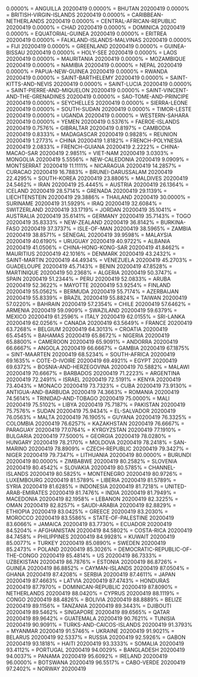 0.0000% = ANGUILLA 20200419 
0.0000% = BHUTAN 20200419 
0.0000% = BRITISH-VIRGIN-ISLANDS 20200419 
0.0000% = CARIBBEAN-NETHERLANDS 20200419 
0.0000% = CENTRAL-AFRICAN-REPUBLIC 20200419 
0.0000% = CHAD 20200419 
0.0000% = DOMINICA 20200419 
0.0000% = EQUATORIAL-GUINEA 20200419 
0.0000% = ERITREA 20200419 
0.0000% = FALKLAND-ISLANDS-MALVINAS 20200419 
0.0000% = FIJI 20200419 
0.0000% = GREENLAND 20200419 
0.0000% = GUINEA-BISSAU 20200419 
0.0000% = HOLY-SEE 20200419 
0.0000% = LAOS 20200419 
0.0000% = MAURITANIA 20200419 
0.0000% = MOZAMBIQUE 20200419 
0.0000% = NAMIBIA 20200419 
0.0000% = NEPAL 20200419 
0.0000% = PAPUA-NEW-GUINEA 20200419 
0.0000% = RWANDA 20200419 
0.0000% = SAINT-BARTHELEMY 20200419 
0.0000% = SAINT-KITTS-AND-NEVIS 20200419 
0.0000% = SAINT-LUCIA 20200419 
0.0000% = SAINT-PIERRE-AND-MIQUELON 20200419 
0.0000% = SAINT-VINCENT-AND-THE-GRENADINES 20200419 
0.0000% = SAO-TOME-AND-PRINCIPE 20200419 
0.0000% = SEYCHELLES 20200419 
0.0000% = SIERRA-LEONE 20200419 
0.0000% = SOUTH-SUDAN 20200419 
0.0000% = TIMOR-LESTE 20200419 
0.0000% = UGANDA 20200419 
0.0000% = WESTERN-SAHARA 20200419 
0.0000% = YEMEN 20200419 
0.5376% = FAEROE-ISLANDS 20200419 
0.7576% = GIBRALTAR 20200419 
0.8197% = CAMBODIA 20200419 
0.8333% = MADAGASCAR 20200419 
0.9828% = REUNION 20200419 
1.2773% = CHINA 20200419 
1.8182% = FRENCH-POLYNESIA 20200419 
2.0833% = FRENCH-GUIANA 20200419 
2.2222% = CHINA-MACAO-SAR 20200419 
2.9851% = VIET-NAM 20200419 
3.0303% = MONGOLIA 20200419 
5.5556% = NEW-CALEDONIA 20200419 
9.0909% = MONTSERRAT 20200419 
11.1111% = NICARAGUA 20200419 
14.2857% = CURACAO 20200419 
16.7883% = BRUNEI-DARUSSALAM 20200419 
22.4295% = SOUTH-KOREA 20200419 
23.8806% = MALDIVES 20200419 
24.5462% = IRAN 20200419 
25.4445% = AUSTRIA 20200419 
26.1364% = ICELAND 20200419 
28.5714% = GRENADA 20200419 
29.1139% = LIECHTENSTEIN 20200419 
29.3886% = THAILAND 20200419 
30.0000% = SURINAME 20200419 
31.5929% = IRAQ 20200419 
32.6084% = SWITZERLAND 20200419 
33.1719% = JORDAN 20200419 
35.1041% = AUSTRALIA 20200419 
35.6141% = GERMANY 20200419 
35.7143% = TOGO 20200419 
35.8333% = NEW-ZEALAND 20200419 
36.8142% = BURKINA-FASO 20200419 
37.3737% = ISLE-OF-MAN 20200419 
38.5965% = ZAMBIA 20200419 
38.8571% = SENEGAL 20200419 
39.9598% = MALAYSIA 20200419 
40.6190% = URUGUAY 20200419 
40.9722% = ALBANIA 20200419 
41.0506% = CHINA-HONG-KONG-SAR 20200419 
41.8462% = MAURITIUS 20200419 
42.1016% = DENMARK 20200419 
43.2432% = SAINT-MARTIN 20200419 
44.4934% = VENEZUELA 20200419 
45.2703% = GUADELOUPE 20200419 
45.7143% = BENIN 20200419 
47.8528% = MARTINIQUE 20200419 
50.2368% = ALGERIA 20200419 
50.3747% = SPAIN 20200419 
51.2344% = PERU 20200419 
52.0833% = ARUBA 20200419 
52.3622% = MAYOTTE 20200419 
53.9254% = FINLAND 20200419 
55.0562% = BERMUDA 20200419 
55.7174% = AZERBAIJAN 20200419 
55.8339% = BRAZIL 20200419 
55.8824% = TAIWAN 20200419 
57.0220% = BAHRAIN 20200419 
57.2354% = CHILE 20200419 
57.6462% = ARMENIA 20200419 
59.0909% = SWAZILAND 20200419 
59.6379% = MEXICO 20200419 
61.2596% = ITALY 20200419 
62.0155% = SRI-LANKA 20200419 
62.0256% = CANADA 20200419 
63.5649% = FRANCE 20200419 
63.7268% = BELGIUM 20200419 
64.3013% = CROATIA 20200419 
65.4545% = BAHAMAS 20200419 
65.8672% = NIGERIA 20200419 
65.8800% = CAMEROON 20200419 
65.9091% = ANDORRA 20200419 
66.6667% = ANGOLA 20200419 
66.6667% = GAMBIA 20200419 
67.1875% = SINT-MAARTEN 20200419 
68.5234% = SOUTH-AFRICA 20200419 
69.1635% = COTE-D-IVOIRE 20200419 
69.4921% = EGYPT 20200419 
69.6372% = BOSNIA-AND-HERZEGOVINA 20200419 
70.5882% = MALAWI 20200419 
70.6667% = BARBADOS 20200419 
71.2223% = ARGENTINA 20200419 
72.2491% = ISRAEL 20200419 
72.5191% = KENYA 20200419 
73.4043% = MONACO 20200419 
73.7323% = CUBA 20200419 
73.9130% = ANTIGUA-AND-BARBUDA 20200419 
74.3663% = ROMANIA 20200419 
74.5614% = TRINIDAD-AND-TOBAGO 20200419 
75.0000% = MALI 20200419 
75.5102% = LIBYA 20200419 
75.7187% = PAKISTAN 20200419 
75.7576% = SUDAN 20200419 
75.9434% = EL-SALVADOR 20200419 
76.0563% = MALTA 20200419 
76.1905% = GUYANA 20200419 
76.3325% = COLOMBIA 20200419 
76.6257% = KAZAKHSTAN 20200419 
76.6667% = PARAGUAY 20200419 
77.0764% = KYRGYZSTAN 20200419 
77.1910% = BULGARIA 20200419 
77.5000% = GEORGIA 20200419 
78.0280% = HUNGARY 20200419 
78.2170% = MOLDOVA 20200419 
78.2418% = SAN-MARINO 20200419 
78.8909% = CZECH-REPUBLIC 20200419 
79.3427% = NIGER 20200419 
79.7347% = LITHUANIA 20200419 
80.0000% = BURUNDI 20200419 
80.0000% = ZIMBABWE 20200419 
80.2582% = SLOVENIA 20200419 
80.4542% = SLOVAKIA 20200419 
80.5785% = CHANNEL-ISLANDS 20200419 
80.5825% = MONTENEGRO 20200419 
80.9726% = LUXEMBOURG 20200419 
81.5789% = LIBERIA 20200419 
81.5789% = SYRIA 20200419 
81.6285% = INDONESIA 20200419 
81.7218% = UNITED-ARAB-EMIRATES 20200419 
81.7476% = INDIA 20200419 
81.7949% = MACEDONIA 20200419 
82.1958% = LEBANON 20200419 
82.3225% = OMAN 20200419 
82.8257% = SAUDI-ARABIA 20200419 
82.8829% = ETHIOPIA 20200419 
83.0425% = GREECE 20200419 
83.2030% = MOROCCO 20200419 
83.5586% = STATE-OF-PALESTINE 20200419 
83.6066% = JAMAICA 20200419 
83.7730% = ECUADOR 20200419 
84.5204% = AFGHANISTAN 20200419 
84.5802% = COSTA-RICA 20200419 
84.7458% = PHILIPPINES 20200419 
84.9928% = KUWAIT 20200419 
85.0077% = TURKEY 20200419 
85.0890% = SWEDEN 20200419 
85.2473% = POLAND 20200419 
85.3026% = DEMOCRATIC-REPUBLIC-OF-THE-CONGO 20200419 
85.4814% = US 20200419 
86.7333% = UZBEKISTAN 20200419 
86.7876% = ESTONIA 20200419 
86.8726% = GUINEA 20200419 
86.8852% = CAYMAN-ISLANDS 20200419 
87.0504% = GHANA 20200419 
87.4208% = SERBIA 20200419 
87.4611% = JAPAN 20200419 
87.4663% = LATVIA 20200419 
87.4743% = HONDURAS 20200419 
87.7970% = DOMINICAN-REPUBLIC 20200419 
87.8090% = NETHERLANDS 20200419 
88.0420% = CYPRUS 20200419 
88.1119% = CONGO 20200419 
88.4826% = BOLIVIA 20200419 
88.8889% = BELIZE 20200419 
89.1156% = TANZANIA 20200419 
89.3443% = DJIBOUTI 20200419 
89.5462% = SINGAPORE 20200419 
89.6565% = QATAR 20200419 
89.9642% = GUATEMALA 20200419 
90.7621% = TUNISIA 20200419 
90.9091% = TURKS-AND-CAICOS-ISLANDS 20200419 
91.3793% = MYANMAR 20200419 
91.5746% = UKRAINE 20200419 
91.9021% = BELARUS 20200419 
92.5337% = RUSSIA 20200419 
92.5926% = GABON 20200419 
93.1818% = HAITI 20200419 
93.3333% = SOMALIA 20200419 
93.4112% = PORTUGAL 20200419 
94.0029% = BANGLADESH 20200419 
94.0037% = PANAMA 20200419 
95.6092% = IRELAND 20200419 
96.0000% = BOTSWANA 20200419 
96.5517% = CABO-VERDE 20200419 
97.2402% = NORWAY 20200419 
